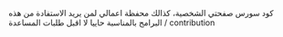 كود سورس صفحتي الشخصية، كذالك محفظة اعمالي لمن يريد الاستفادة من هذه البرامج
بالمناسبة حاييا لا اقبل طلبات المساعدة / contribution 